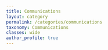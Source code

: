 ```yaml
---
title: Communications
layout: category
permalink: /categories/communications
taxonomy: Communications
classes: wide
author_profile: true
---
```

